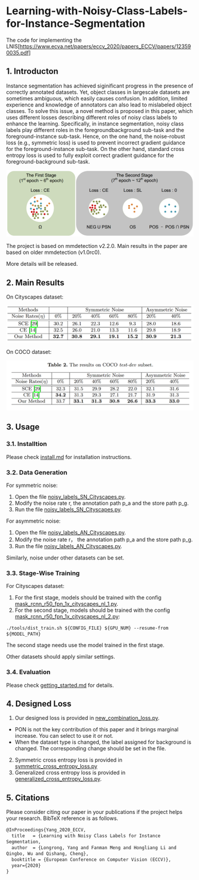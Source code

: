 # Learning-with-Noisy-Class-Labels-for-Instance-Segmentation
The code for implementing the LNIS[https://www.ecva.net/papers/eccv_2020/papers_ECCV/papers/123590035.pdf]

## 1. Introducton

Instance segmentation has achieved siginificant progress in the presence of correctly annotated datasets. Yet, object classes in largescale datasets are sometimes ambiguous, which easily causes confusion. In addition, limited experience and knowledge of annotators can also lead to mislabeled object classes. To solve this issue, a novel method is proposed in this paper, which uses different losses describing different roles of noisy class labels to enhance the learning. Specifically, in instance segmentation, noisy class labels play different roles in the foregroundbackground sub-task and the foreground-instance sub-task. Hence, on the one hand, the noise-robust loss (e.g., symmetric loss) is used to prevent incorrect gradient guidance for the foreground-instance sub-task. On the other hand, standard cross entropy loss is used to fully exploit correct gradient guidance for the foreground-background sub-task.

![Overview](Illustration/Overview.png)

The project is based on mmdetection v2.2.0. Main results in the paper are based on older mmdetection (v1.0rc0).

More details will be released.

## 2. Main Results

On Cityscapes dataset:

![Cityscapes](Illustration/Cityscapes.png)

On COCO dataset:

![COCO](Illustration/COCO.png)

## 3. Usage
### 3.1. Installtion

  Please check [install.md](docs/install.md) for installation instructions.

### 3.2. Data Generation

  For symmetric noise:
  1. Open the file [noisy_labels_SN_Cityscapes.py](https://github.com/longrongyang/LNCIS/blob/master/noisy_labels_SN_cityscapes.py).
  2. Modify the noise rate r, the annotation path p_a and the store path p_g.
  3. Run the file [noisy_labels_SN_Cityscapes.py](https://github.com/longrongyang/LNCIS/blob/master/noisy_labels_SN_cityscapes.py).
  
  For asymmetric noise:
  1. Open the file [noisy_labels_AN_Cityscapes.py](https://github.com/longrongyang/LNCIS/blob/master/noisy_labels_AN_Cityscapes.py).
  2. Modify the noise rate r， the annotation path p_a and the store path p_g.
  3. Run the file [noisy_labels_AN_Cityscapes.py](https://github.com/longrongyang/LNCIS/blob/master/noisy_labels_AN_Cityscapes.py).
  
  Similarly, noise under other datasets can be set.

### 3.3. Stage-Wise Training

  For Cityscapes dataset:
  1. For the first stage, models should be trained with the config [mask_rcnn_r50_fpn_1x_cityscapes_nl_1.py](/configs/cityscapes/mask_rcnn_r50_fpn_1x_cityscapes_nl_1.py).
  2. For the second stage, models should be trained with the config [mask_rcnn_r50_fpn_1x_cityscapes_nl_2.py](/configs/cityscapes/mask_rcnn_r50_fpn_1x_cityscapes_nl_2.py):
  ```shell
  ./tools/dist_train.sh ${CONFIG_FILE} ${GPU_NUM} --resume-from ${MODEL_PATH}
  ```
  The second stage needs use the model trained in the first stage.
  
  Other datasets should apply similar settings.

### 3.4. Evaluation
  
  Please check [getting_started.md](docs/getting_started.md) for details.

## 4. Designed Loss

  1. Our designed loss is provided in [new_combination_loss.py](/mmdet/models/losses/new_combination_loss.py). 
  - PON is not the key contribution of this paper and it brings marginal increase. You can select to use it or not.
  - When the dataset type is changed, the label assigned for background is changed. The corresponding change should be set in the file.
  2. Symmetric cross entropy loss is provided in [symmetric_cross_entropy_loss.py](/mmdet/models/losses/symmetric_cross_entropy_loss.py) 
  3. Generalized cross entropy loss is provided in [generalized_cross_entropy_loss.py](/mmdet/models/losses/generalized_cross_entropy_loss.py).
  
## 5. Citations
Please consider citing our paper in your publications if the project helps your research. BibTeX reference is as follows.

```
@InProceedings{Yang_2020_ECCV,
  title   = {Learning with Noisy Class Labels for Instance Segmentation,
  author  = {Longrong, Yang and Fanman Meng and Hongliang Li and Qingbo, Wu and Qishang, Cheng},
  booktitle = {European Conference on Computer Vision (ECCV)},
  year={2020}
}
```
